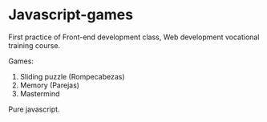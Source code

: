 # Javascript-games
First practice of Front-end development class, Web development vocational training course.

Games:

1. Sliding puzzle (Rompecabezas)
2. Memory (Parejas)
3. Mastermind


Pure javascript.
